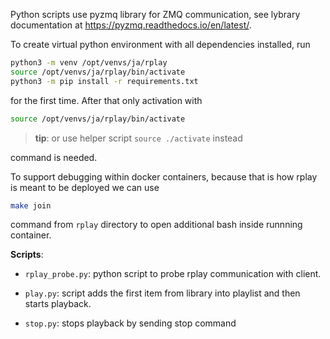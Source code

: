 Python scripts use pyzmq library for ZMQ communication, see lybrary documentation at https://pyzmq.readthedocs.io/en/latest/.

To create virtual python environment with all dependencies installed, run

```bash
python3 -m venv /opt/venvs/ja/rplay
source /opt/venvs/ja/rplay/bin/activate
python3 -m pip install -r requirements.txt
```

for the first time. After that only activation with

```bash
source /opt/venvs/ja/rplay/bin/activate
```

> **tip**: or use helper script `source ./activate` instead

command is needed.

To support debugging within docker containers, because that is how rplay is meant to be deployed we can use

```bash
make join
```

command from `rplay` directory to open additional bash inside runnning container.

**Scripts**:

- `rplay_probe.py`: python script to probe rplay communication with client.

- `play.py`: script adds the first item from library into playlist and then starts playback.

- `stop.py`: stops playback by sending stop command
